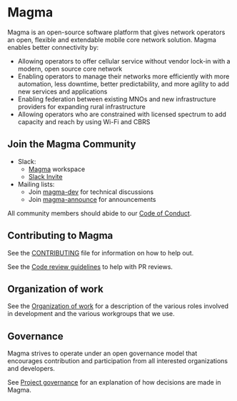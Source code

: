 # Magma

Magma is an open-source software platform that gives network operators an open, flexible and extendable mobile core network solution. Magma enables better connectivity by:

* Allowing operators to offer cellular service without vendor lock-in with a modern, open source core network
* Enabling operators to manage their networks more efficiently with more automation, less downtime, better predictability, and more agility to add new services and applications
* Enabling federation between existing MNOs and new infrastructure providers for expanding rural infrastructure
* Allowing operators who are constrained with licensed spectrum to add capacity and reach by using Wi-Fi and CBRS

## Join the Magma Community

- Slack:
  - [Magma](https://magmacore.slack.com) workspace
  - [Slack Invite](https://slack.magmacore.org/)
- Mailing lists:
  - Join [magma-dev](https://groups.google.com/forum/#!forum/magma-dev) for technical discussions
  - Join [magma-announce](https://groups.google.com/forum/#!forum/magma-announce) for announcements

All community members should abide to our [Code of Conduct](CODE_OF_CONDUCT.md).

## Contributing to Magma

See the [CONTRIBUTING](CONTRIBUTING.md) file for information on how to help
out.

See the [Code review guidelines](Reviewing.md) to help with PR reviews.

## Organization of work

See the [Organization of work](Organization_of_Work.md) for a description of
the various roles involved in development and the various workgroups that we
use.

## Governance

Magma strives to operate under an open governance model that encourages
contribution and participation from all interested organizations and
developers.

See [Project governance](Governance.md) for an explanation of how decisions
are made in Magma.
